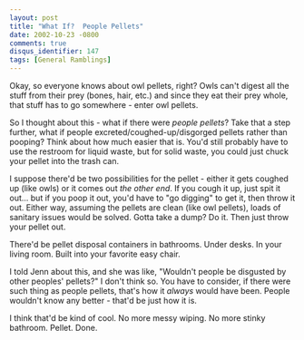```yaml
---
layout: post
title: "What If?  People Pellets"
date: 2002-10-23 -0800
comments: true
disqus_identifier: 147
tags: [General Ramblings]
---
```

Okay, so everyone knows about owl pellets, right? Owls can't digest all
the stuff from their prey (bones, hair, etc.) and since they eat their
prey whole, that stuff has to go somewhere - enter owl pellets.
 
 So I thought about this - what if there were *people pellets*? Take
that a step further, what if people excreted/coughed-up/disgorged
pellets rather than pooping? Think about how much easier that is. You'd
still probably have to use the restroom for liquid waste, but for solid
waste, you could just chuck your pellet into the trash can.
 
 I suppose there'd be two possibilities for the pellet - either it gets
coughed up (like owls) or it comes out *the other end*. If you cough it
up, just spit it out... but if you poop it out, you'd have to "go
digging" to get it, then throw it out. Either way, assuming the pellets
are clean (like owl pellets), loads of sanitary issues would be solved.
Gotta take a dump? Do it. Then just throw your pellet out.
 
 There'd be pellet disposal containers in bathrooms. Under desks. In
your living room. Built into your favorite easy chair.
 
 I told Jenn about this, and she was like, "Wouldn't people be disgusted
by other peoples' pellets?" I don't think so. You have to consider, if
there were such thing as people pellets, that's how it *always* would
have been. People wouldn't know any better - that'd be just how it is.
 
 I think that'd be kind of cool. No more messy wiping. No more stinky
bathroom. Pellet. Done.
